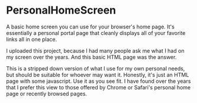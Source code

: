 PersonalHomeScreen
==================

A basic home screen you can use for your browser's home page. It's essentially a personal portal page that cleanly displays all of your favorite links all in one place.

I uploaded this project, because I had many people ask me what I had on my screen over the years. And this basic HTML page was the answer.

This is a stripped down version of what I use for my own personal needs, but should be suitable for whoever may want it. Honestly, it's just an HTML page with some javascript. Use it as you see fit.  I have found over the years that I prefer this view to those offered by Chrome or Safari's personal home page or recently browsed pages. 
